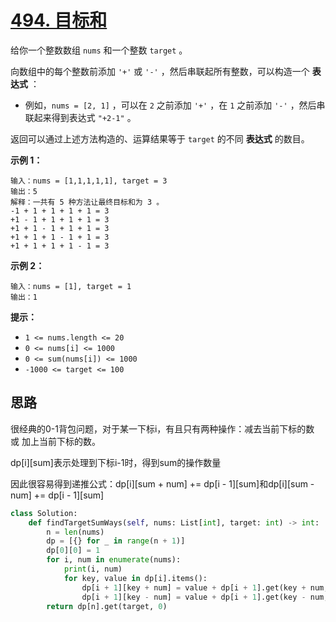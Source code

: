 # [494. 目标和](https://leetcode-cn.com/problems/target-sum/)

给你一个整数数组 `nums` 和一个整数 `target` 。

向数组中的每个整数前添加 `'+'` 或 `'-'` ，然后串联起所有整数，可以构造一个 **表达式** ：

- 例如，`nums = [2, 1]` ，可以在 `2` 之前添加 `'+'` ，在 `1` 之前添加 `'-'` ，然后串联起来得到表达式 `"+2-1"` 。

返回可以通过上述方法构造的、运算结果等于 `target` 的不同 **表达式** 的数目。

 

**示例 1：**

```
输入：nums = [1,1,1,1,1], target = 3
输出：5
解释：一共有 5 种方法让最终目标和为 3 。
-1 + 1 + 1 + 1 + 1 = 3
+1 - 1 + 1 + 1 + 1 = 3
+1 + 1 - 1 + 1 + 1 = 3
+1 + 1 + 1 - 1 + 1 = 3
+1 + 1 + 1 + 1 - 1 = 3
```

**示例 2：**

```
输入：nums = [1], target = 1
输出：1
```

 

**提示：**

- `1 <= nums.length <= 20`
- `0 <= nums[i] <= 1000`
- `0 <= sum(nums[i]) <= 1000`
- `-1000 <= target <= 100`

## 思路

很经典的0-1背包问题，对于某一下标i，有且只有两种操作：减去当前下标的数 或 加上当前下标的数。

dp\[i][sum]表示处理到下标i-1时，得到sum的操作数量

因此很容易得到递推公式：dp\[i][sum + num] += dp\[i - 1][sum]和dp\[i][sum - num] += dp\[i - 1][sum]

```python
class Solution:
    def findTargetSumWays(self, nums: List[int], target: int) -> int:
        n = len(nums)
        dp = [{} for _ in range(n + 1)]
        dp[0][0] = 1
        for i, num in enumerate(nums):
            print(i, num)
            for key, value in dp[i].items():
                dp[i + 1][key + num] = value + dp[i + 1].get(key + num, 0)
                dp[i + 1][key - num] = value + dp[i + 1].get(key - num, 0)
        return dp[n].get(target, 0)
```

